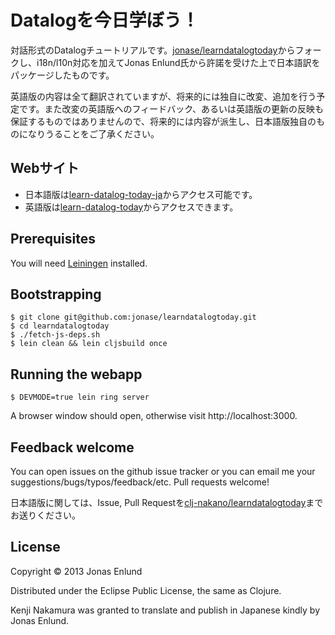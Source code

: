 # Datalogを今日学ぼう！

対話形式のDatalogチュートリアルです。[jonase/learndatalogtoday](https://github.com/jonase/learndatalogtoday)からフォークし、i18n/l10n対応を加えてJonas Enlund氏から許諾を受けた上で日本語訳をパッケージしたものです。

英語版の内容は全て翻訳されていますが、将来的には独自に改変、追加を行う予定です。また改変の英語版へのフィードバック、あるいは英語版の更新の反映も保証するものではありませんので、将来的には内容が派生し、日本語版独自のものになりうることをご了承ください。

## Webサイト

* 日本語版は[learn-datalog-today-ja](https://learn-datalog-today-ja.herokuapp.com)からアクセス可能です。
* 英語版は[learn-datalog-today](http://www.learndatalogtoday.org/)からアクセスできます。

## Prerequisites

You will need [Leiningen](https://github.com/technomancy/leiningen) installed.

## Bootstrapping

    $ git clone git@github.com:jonase/learndatalogtoday.git
    $ cd learndatalogtoday
    $ ./fetch-js-deps.sh
    $ lein clean && lein cljsbuild once

## Running the webapp

    $ DEVMODE=true lein ring server

A browser window should open, otherwise visit http://localhost:3000.

## Feedback welcome

You can open issues on the github issue tracker or you can email me your suggestions/bugs/typos/feedback/etc. Pull requests welcome!

日本語版に関しては、Issue, Pull Requestを[clj-nakano/learndatalogtoday](https://learn-datalog-today-ja.herokuapp.com)までお送りください。

## License

Copyright © 2013 Jonas Enlund

Distributed under the Eclipse Public License, the same as Clojure.

Kenji Nakamura was granted to translate and publish in Japanese kindly by Jonas Enlund.
